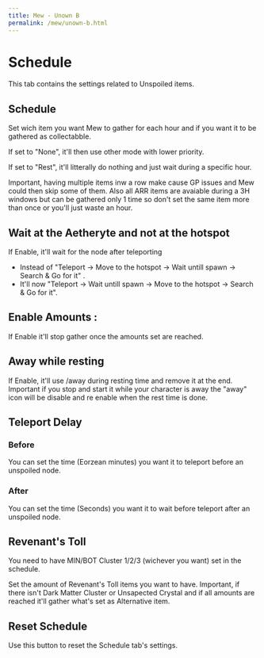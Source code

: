 ```yaml
---
title: Mew - Unown B
permalink: /mew/unown-b.html
---
```


# Schedule
This tab contains the settings related to Unspoiled items.

## Schedule
Set wich item you want Mew to gather for each hour and if you want it to be gathered as collectabble.

If set to "None", it'll then use other mode with lower priority.

If set to "Rest", it'll litterally do nothing and just wait during a specific hour.

Important, having multiple items inw a row make cause GP issues and Mew could then skip some of them. Also all ARR items are avaiable during a 3H windows but can be gathered only 1 time so don't set the same item more than once or you'll just waste an hour.
		

## Wait at the Aetheryte and not at the hotspot
If Enable, it'll wait for the node after teleporting

 * Instead of "Teleport -> Move to the hotspot -> Wait untill spawn -> Search & Go for it" .
 * It'll now "Teleport -> Wait untill spawn -> Move to the hotspot -> Search & Go for it".
	
## Enable Amounts :
If Enable it'll stop gather once the amounts set are reached.

## Away while resting
If Enable, it'll use /away during resting time and remove it at the end. Important if you stop and start it while your character is away the "away" icon will be disable and re enable when the rest time is done.
	
## Teleport Delay
### Before
You can set the time (Eorzean minutes) you want it to teleport before an unspoiled node.

### After
You can set the time (Seconds) you want it to wait before teleport after an unspoiled node.
	
## Revenant's Toll
You need to have MIN/BOT Cluster 1/2/3 (wichever you want) set in the schedule.

Set the amount of Revenant's Toll items you want to have. Important, if there isn't Dark Matter Cluster or Unsapected Crystal and if all amounts are reached it'll gather what's set as Alternative item.
	
## Reset Schedule
Use this button to reset the Schedule tab's settings.

